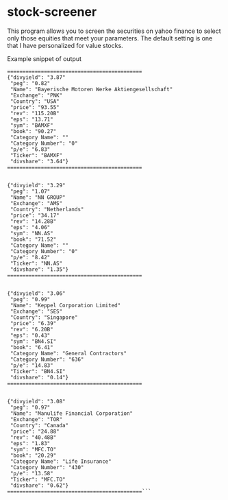 # stock-screener

This program allows you to screen the securities on yahoo finance to select only
those equities that meet your parameters. The default setting is one that I have
personalized for value stocks.

Example snippet of output
```2017-08-11 22:39:39.790539
============================================
{"divyield": "3.87"
 "peg": "0.82"
 "Name": "Bayerische Motoren Werke Aktiengesellschaft"
 "Exchange": "PNK"
 "Country": "USA"
 "price": "93.55"
 "rev": "115.20B"
 "eps": "13.71"
 "sym": "BAMXF"
 "book": "90.27"
 "Category Name": ""
 "Category Number": "0"
 "p/e": "6.83"
 "Ticker": "BAMXF"
 "divshare": "3.64"}
============================================


{"divyield": "3.29"
 "peg": "1.07"
 "Name": "NN GROUP"
 "Exchange": "AMS"
 "Country": "Netherlands"
 "price": "34.17"
 "rev": "14.28B"
 "eps": "4.06"
 "sym": "NN.AS"
 "book": "71.52"
 "Category Name": ""
 "Category Number": "0"
 "p/e": "8.42"
 "Ticker": "NN.AS"
 "divshare": "1.35"}
============================================


{"divyield": "3.06"
 "peg": "0.99"
 "Name": "Keppel Corporation Limited"
 "Exchange": "SES"
 "Country": "Singapore"
 "price": "6.39"
 "rev": "6.20B"
 "eps": "0.43"
 "sym": "BN4.SI"
 "book": "6.41"
 "Category Name": "General Contractors"
 "Category Number": "636"
 "p/e": "14.83"
 "Ticker": "BN4.SI"
 "divshare": "0.14"}
============================================


{"divyield": "3.08"
 "peg": "0.97"
 "Name": "Manulife Financial Corporation"
 "Exchange": "TOR"
 "Country": "Canada"
 "price": "24.88"
 "rev": "40.48B"
 "eps": "1.83"
 "sym": "MFC.TO"
 "book": "20.29"
 "Category Name": "Life Insurance"
 "Category Number": "430"
 "p/e": "13.58"
 "Ticker": "MFC.TO"
 "divshare": "0.62"}
============================================```
